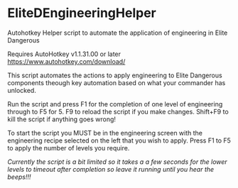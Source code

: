 # EliteDEngineeringHelper
Autohotkey Helper script to automate the application of engineering in Elite Dangerous

Requires AutoHotkey v1.1.31.00 or later https://www.autohotkey.com/download/

This script automates the actions to apply engineering to Elite Dangerous components theough key automation based on what your commander has unlocked.

Run the script and press F1 for the completion of one level of engineering through to F5 for 5.
F9 to reload the script if you make changes.
Shift+F9 to kill the script if anything goes wrong!

To start the script you MUST be in the engineering screen with the engineering recipe selected on the left that you wish to apply. Press F1 to F5 to apply the number of levels you require.

*Currently the script is a bit limited so it takes a a few seconds for the lower levels to timeout after completion so leave it running until you hear the beeps!!!*
